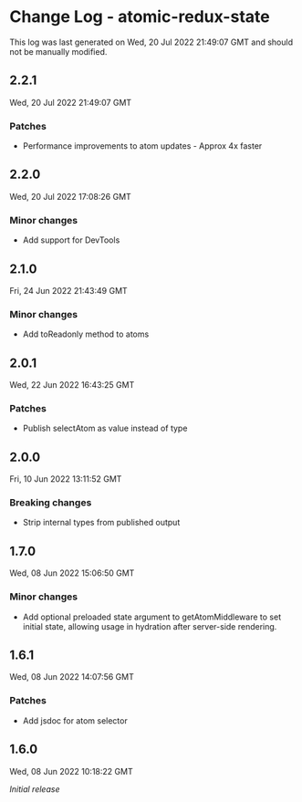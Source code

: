# Change Log - atomic-redux-state

This log was last generated on Wed, 20 Jul 2022 21:49:07 GMT and should not be manually modified.

## 2.2.1
Wed, 20 Jul 2022 21:49:07 GMT

### Patches

- Performance improvements to atom updates - Approx 4x faster

## 2.2.0
Wed, 20 Jul 2022 17:08:26 GMT

### Minor changes

- Add support for DevTools

## 2.1.0
Fri, 24 Jun 2022 21:43:49 GMT

### Minor changes

- Add toReadonly method to atoms

## 2.0.1
Wed, 22 Jun 2022 16:43:25 GMT

### Patches

- Publish selectAtom as value instead of type

## 2.0.0
Fri, 10 Jun 2022 13:11:52 GMT

### Breaking changes

- Strip internal types from published output

## 1.7.0
Wed, 08 Jun 2022 15:06:50 GMT

### Minor changes

- Add optional preloaded state argument to getAtomMiddleware to set initial state, allowing usage in hydration after server-side rendering.

## 1.6.1
Wed, 08 Jun 2022 14:07:56 GMT

### Patches

- Add jsdoc for atom selector

## 1.6.0
Wed, 08 Jun 2022 10:18:22 GMT

_Initial release_

